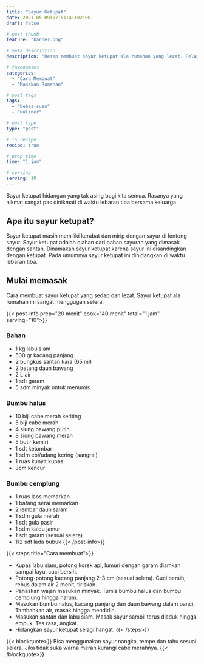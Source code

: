 ```yaml
---
title: "Sayur Ketupat"
date: 2021-05-09T07:51:41+02:00
draft: false

# post thumb
feature: "banner.png"

# meta description
description: "Resep membuat sayur ketupat ala rumahan yang lezat. Pelajari selengkapnya cara membuatnya disini."

# taxonomies
categories:
  - "Cara Membuat"
  - "Masakan Rumahan"

# post tags
tags:
  - "bebas-susu"
  - "kuliner"

# post type
type: "post"

# is recipe
recipe: true

# prep time
time: "1 jam"

# serving
serving: 10
---
```

Sayur ketupat hidangan yang tak asing bagi kita semua. Rasanya yang nikmat sangat pas dinikmati di waktu lebaran tiba bersama keluarga.

## Apa itu sayur ketupat?

Sayur ketupat masih memiliki kerabat dan mirip dengan sayur di lontong sayur. Sayur ketupat adalah olahan dari bahan sayuran yang dimasak dengan santan. Dinamakan sayur ketupat karena sayur ini disandingkan dengan ketupat. Pada umumnya sayur ketupat ini dihidangkan di waktu lebaran tiba.

## Mulai memasak

Cara membuat sayur ketupat yang sedap dan lezat. Sayur ketupat ala rumahan ini sangat menggugah selera.

{{< post-info prep="20 menit" cook="40 menit" total="1 jam" serving="10">}}

### Bahan

-   1 kg labu siam
-   500 gr kacang panjang
-   2 bungkus santan kara (65 ml)
-   2 batang daun bawang
-   2 L air
-   1 sdt garam
-   5 sdm minyak untuk menumis

### Bumbu halus

-   10 biji cabe merah keriting
-   5 biji cabe merah
-   4 siung bawang putih
-   8 siung bawang merah
-   5 butir kemiri
-   1 sdt ketumbar
-   1 sdm ebi/udang kering (sangrai)
-   1 ruas kunyit kupas
-   3cm kencur

### Bumbu cemplung

-   1 ruas laos memarkan
-   1 batang serai memarkan
-   2 lembar daun salam
-   1 sdm gula merah
-   1 sdt gula pasir
-   1 sdm kaldu jamur
-   1 sdt garam (sesuai selera)
-   1/2 sdt lada bubuk
{{< /post-info>}}

{{< steps title="Cara membuat">}}
- Kupas labu siam, potong korek api, lumuri dengan garam diamkan sampai layu, cuci bersih.
- Potong-potong kacang panjang 2-3 cm (sesuai selera). Cuci bersih, rebus dalam air 2 menit, tiriskan.
- Panaskan wajan masukan minyak. Tumis bumbu halus dan bumbu cemplung hingga harum.
- Masukan bumbu halus, kacang panjang dan daun bawang dalam panci. Tambahkan air, masak hingga mendidih.
- Masukan santan dan labu siam. Masak sayur sambil terus diaduk hingga empuk. Tes rasa, angkat.
- Hidangkan sayur ketupat selagi hangat.
{{< /steps>}}

{{< blockquote>}}
Bisa menggunakan sayur nangka, tempe dan tahu sesuai selera. Jika tidak suka warna merah kurangi cabe merahnya.
{{< /blockquote>}}
